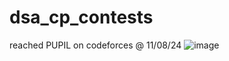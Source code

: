 # dsa_cp_contests

reached PUPIL on codeforces @ 11/08/24
![image](https://github.com/user-attachments/assets/25d4b8d2-2499-4524-9634-e80791fda356)
